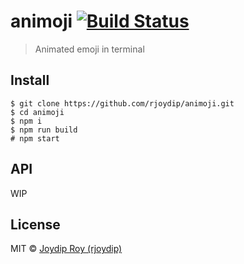 # animoji [![Build Status](https://travis-ci.org/rjoydip/animoji.svg?branch=master)](https://travis-ci.org/rjoydip/animoji)

> Animated emoji in terminal

## Install

```
$ git clone https://github.com/rjoydip/animoji.git 
$ cd animoji
$ npm i
$ npm run build
# npm start
```

## API

WIP

## License

MIT © [Joydip Roy (rjoydip)](https://github.com/rjoydip/animoji/blob/master/license.md)
